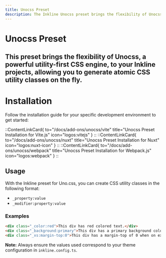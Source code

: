 ```yaml
---
title: Unocss Preset
description: The Inkline Unocss preset brings the flexibility of Unocss, a powerful utility-first CSS engine, to your Inkline projects, allowing you to generate atomic CSS utility classes on the fly.
---
```


# Unocss Preset
## This preset brings the flexibility of Unocss, a powerful utility-first CSS engine, to your Inkline projects, allowing you to generate atomic CSS utility classes on the fly.

# Installation

Follow the installation guide for your specific development environment to get started:

::ContentLinkCard{ to="/docs/add-ons/unocss/vite" title="Unocss Preset Installation for Vite.js" icon="logos:vitejs" }
::
::ContentLinkCard{ to="/docs/add-ons/unocss/nuxt" title="Unocss Preset Installation for Nuxt" icon="logos:nuxt-icon" }
::
::ContentLinkCard{ to="/docs/add-ons/unocss/webpack" title="Unocss Preset Installation for Webpack.js" icon="logos:webpack" }
::

## Usage

With the Inkline preset for Uno.css, you can create CSS utility classes in the following format:

- `_property:value`
- `_modifier:property:value`

### Examples

```html
<div class="_color:red">This div has red colored text.</div>
<div class="_background:primary">This div has a primary background color.</div>
<div class="_xs:margin-top:0">This div has a margin-top of 0 when on extra-small screens.</div>
```

**Note:** Always ensure the values used correspond to your theme configuration in `inkline.config.ts`.
